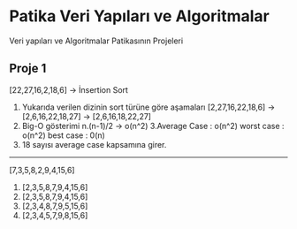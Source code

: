 # Patika Veri Yapıları ve Algoritmalar
Veri yapıları ve Algoritmalar Patikasının Projeleri
## Proje 1
[22,27,16,2,18,6] -> İnsertion Sort
1. Yukarıda verilen dizinin sort türüne göre aşamaları
[2,27,16,22,18,6] -> [2,6,16,22,18,27] -> [2,6,16,18,22,27]
2. Big-O gösterimi
n.(n-1)/2 -> o(n^2)
3.Average Case : o(n^2) worst case : o(n^2) best case : 0(n)
4. 18 sayısı average case kapsamına girer.
---
   [7,3,5,8,2,9,4,15,6]
1. [2,3,5,8,7,9,4,15,6]
2. [2,3,5,8,7,9,4,15,6]
3. [2,3,4,8,7,9,5,15,6]
4. [2,3,4,5,7,9,8,15,6]